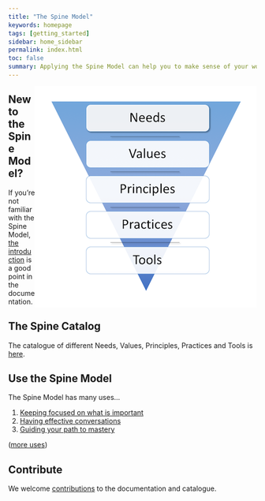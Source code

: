 ```yaml
---
title: "The Spine Model"
keywords: homepage
tags: [getting_started]
sidebar: home_sidebar
permalink: index.html
toc: false
summary: Applying the Spine Model can help you to make sense of your work environment, improve collaboration and help your organisation to be more agile.
---
```


<img style="float: right; border: 30px solid white" src="images/spine.png">

<h2>New to the Spine Model?</h2>

<p>If you’re not familiar with the Spine Model, <a href="documentation.html">the introduction</a> is a good point in the documentation.</p>

<h2>The Spine Catalog</h2>
<p>The catalogue of different Needs, Values, Principles, Practices and Tools is <a href="catalogue.html">here</a>.</p>

<h2>Use the Spine Model</h2>

<p>The Spine Model has many uses…</p>

<ol>
  <li><a href="keep-focused-on-need">Keeping focused on what is important</a></li>
  <li><a href="effective-conversations">Having effective conversations</a></li>
  <li><a href="guide-your-path-to-mastering-skills">Guiding your path to mastery</a></li>
</ol>

<p>(<a href="/uses">more uses</a>)</p>

<h2>Contribute</h2>

<p>We welcome <a href="contribution.html">contributions</a> to the documentation and catalogue.</p>